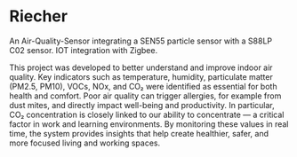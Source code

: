 # Riecher
An Air-Quality-Sensor integrating a SEN55 particle sensor with a S88LP C02 sensor. IOT integration with Zigbee.

This project was developed to better understand and improve indoor air quality. Key indicators such as temperature, humidity, particulate matter (PM2.5, PM10), VOCs, NOx, and CO₂ were identified as essential for both health and comfort. Poor air quality can trigger allergies, for example from dust mites, and directly impact well-being and productivity. In particular, CO₂ concentration is closely linked to our ability to concentrate — a critical factor in work and learning environments. By monitoring these values in real time, the system provides insights that help create healthier, safer, and more focused living and working spaces.
